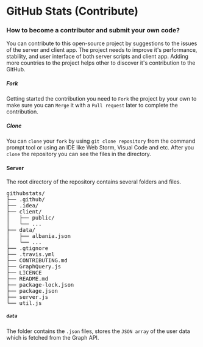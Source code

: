 # GitHub Stats (Contribute)
### How to become a contributor and submit your own code?
You can contribute to this open-source project by suggestions to the issues of the server and client app.
The project needs to improve it's performance, stability, and user interface of both server scripts and client app.
Adding more countries to the project helps other to discover it's contribution to the GitHub.

##### Fork
Getting started the contribution you need to `Fork` the project by your own to make sure you can `Merge` it with a `Pull request`
later to complete the contribution.

##### Clone
You can `clone` your `fork` by using `git clone repository` from the command prompt tool or
using an IDE like Web Storm, Visual Code and etc. After you `clone` the repository you can see the files
in the directory.

#### Server
The root directory of the repository contains several folders and files.
<pre>
githubstats/
├── .github/
├── .idea/
├── client/
│   ├── public/
│   └── ...
├── data/
│   ├── albania.json
│   └── ...
├── .gtignore
├── .travis.yml
├── CONTRIBUTING.md
├── GraphQuery.js
├── LICENCE
├── README.md
├── package-lock.json
├── package.json
├── server.js
└── util.js
</pre>
##### `data`
The folder contains the `.json` files, stores the  `JSON array` of the user data which is fetched
from the Graph API. 
 

